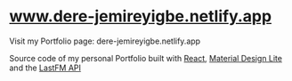 # www.dere-jemireyigbe.netlify.app

Visit my Portfolio page: dere-jemireyigbe.netlify.app

Source code of my personal Portfolio built with [React](https://reactjs.org), [Material Design Lite](https://getmdl.io/) and the [LastFM API](https://https://www.last.fm/api)
